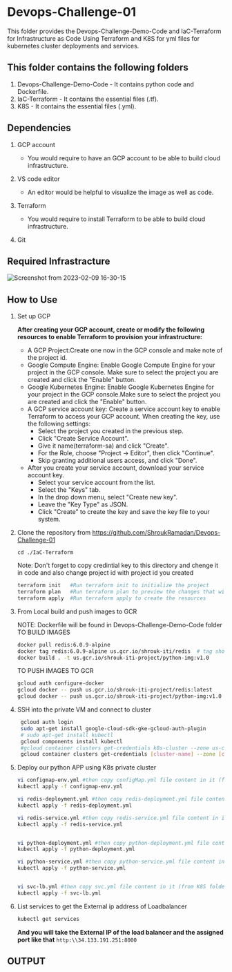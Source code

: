 # Devops-Challenge-01

This folder provides the Devops-Challenge-Demo-Code and IaC-Terraform for Infrastructure as Code Using Terraform and K8S for yml files for kubernetes cluster deployments and services.

## This folder contains the following folders

1. Devops-Challenge-Demo-Code - It contains python code and Dockerfile.
2. IaC-Terraform - It contains the essential files (.tf).
3. K8S - It contains the essential files (.yml).

## Dependencies

1. GCP account
   - You would require to have an GCP account to be able to build cloud infrastructure.

2. VS code editor
   - An editor would be helpful to visualize the image as well as code.

3. Terraform
   - You would require to install Terraform to be able to build cloud infrastructure.

4. Git

## Required Infrastracture

![Screenshot from 2023-02-09 16-30-15](https://user-images.githubusercontent.com/57557314/217871474-502744c2-7391-4d5e-9f31-3764cc76432e.png)

## How to Use

1. Set up GCP

    **After creating your GCP account, create or modify the following resources to enable Terraform to provision your infrastructure:**

    - A GCP Project:Create one now in the GCP console and make note of the project id.
    - Google Compute Engine: Enable Google Compute Engine for your project in the GCP console. Make  sure to select the project you are created and click the "Enable" button.
    - Google Kubernetes Engine: Enable Google Kubernetes Engine for your project in the GCP console.Make sure to select the project you are created and click the "Enable" button. 
    - A GCP service account key: Create a service account key to enable Terraform to access your GCP account.
    When creating the key, use the following settings:
      - Select the project you created in the previous step.
      - Click "Create Service Account".
      - Give it name(terraform-sa)  and click "Create".
      - For the Role, choose "Project -> Editor", then click "Continue".
      - Skip granting additional users access, and click "Done".
    - After you create your service account, download your service account key.
      - Select your service account from the list.
      - Select the "Keys" tab.
      - In the drop down menu, select "Create new key".
      - Leave the "Key Type" as JSON.
      - Click "Create" to create the key and save the key file to your system.
  
2. Clone the repository from <https://github.com/ShroukRamadan/Devops-Challenge-01>

    ``` cd ./IaC-Terraform ```

    Note: Don't forget to copy credintial key to this directory and chenge it in code and also change project id with project id you created

    ``` bash
    terraform init   #Run terraform init to initialize the project    
    terraform plan   #Run terraform plan to preview the changes that will be made
    terraform apply  #Run terraform apply to create the resources

    ```

3. From Local build and push images to GCR

   NOTE: Dockerfile will be found in  Devops-Challenge-Demo-Code folder TO BUILD IMAGES

    ``` bash
    docker pull redis:6.0.9-alpine
    docker tag redis:6.0.9-alpine us.gcr.io/shrouk-iti/redis  # tag should be hostname/projectID/imgName
    docker build . -t us.gcr.io/shrouk-iti-project/python-img:v1.0 
    ```

    TO PUSH IMAGES TO GCR

    ```bash
    gcloud auth configure-docker
    gcloud docker -- push us.gcr.io/shrouk-iti-project/redis:latest
    gcloud docker -- push us.gcr.io/shrouk-iti-project/python-img:v1.0 
    ```

4. SSH into the private VM and connect to cluster

    ```bash
     gcloud auth login
     sudo apt-get install google-cloud-sdk-gke-gcloud-auth-plugin
     # sudo apt-get install kubectl
     gcloud components install kubectl
     #gcloud container clusters get-credentials k8s-cluster --zone us-central1-a --project shrouk-iti
     gcloud container clusters get-credentials [cluster-name] --zone [cluster-zone] --project[project-id]
    ```

5. Deploy our python APP using K8s private cluster

    ```bash
    vi configmap-env.yml #then copy configMap.yml file content in it (from K8S folder)
    kubectl apply -f configmap-env.yml
    
    vi redis-deployment.yml #then copy redis-deployment.yml file content in it (from K8S folder)
    kubectl apply -f redis-deployment.yml
    
    vi redis-service.yml #then copy redis-service.yml file content in it (from K8S folder)
    kubectl apply -f redis-service.yml


    vi python-deployment.yml #then copy python-deployment.yml file content in it (from K8S folder)
    kubectl apply -f python-deployment.yml
    
    vi python-service.yml #then copy python-service.yml file content in it (from K8S folder)
    kubectl apply -f python-service.yml


    vi svc-lb.yml #then copy svc.yml file content in it (from K8S folder)
    kubectl apply -f svc-lb.yml
    ```

6. List services to get the External ip address of Loadbalancer

    ```bash
    kubectl get services
    ```

    **And you will take the External IP of the load balancer and the assigned port like that** 
    ```http:\\34.133.191.251:8000```

## OUTPUT
